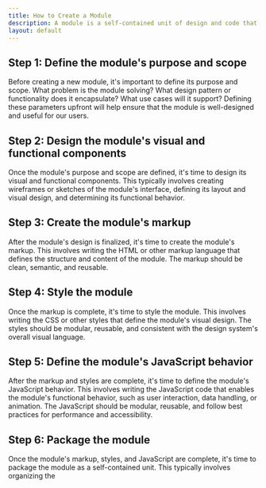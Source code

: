 ```yaml
---
title: How to Create a Module
description: A module is a self-contained unit of design and code that encapsulates a specific design pattern or functionality. In this guide, we'll walk through the steps to create a new module for our design system.
layout: default
---
```


## Step 1: Define the module's purpose and scope

Before creating a new module, it's important to define its purpose and scope. What problem is the module solving? What design pattern or functionality does it encapsulate? What use cases will it support? Defining these parameters upfront will help ensure that the module is well-designed and useful for our users.

## Step 2: Design the module's visual and functional components

Once the module's purpose and scope are defined, it's time to design its visual and functional components. This typically involves creating wireframes or sketches of the module's interface, defining its layout and visual design, and determining its functional behavior.

## Step 3: Create the module's markup

After the module's design is finalized, it's time to create the module's markup. This involves writing the HTML or other markup language that defines the structure and content of the module. The markup should be clean, semantic, and reusable.

## Step 4: Style the module

Once the markup is complete, it's time to style the module. This involves writing the CSS or other styles that define the module's visual design. The styles should be modular, reusable, and consistent with the design system's overall visual language.

## Step 5: Define the module's JavaScript behavior

After the markup and styles are complete, it's time to define the module's JavaScript behavior. This involves writing the JavaScript code that enables the module's functional behavior, such as user interaction, data handling, or animation. The JavaScript should be modular, reusable, and follow best practices for performance and accessibility.

## Step 6: Package the module

Once the module's markup, styles, and JavaScript are complete, it's time to package the module as a self-contained unit. This typically involves organizing the
